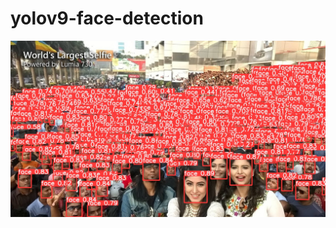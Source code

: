 # yolov9-face-detection

<p align="center" margin: 0 auto;>
  <img src="assets/worlds-largest-selfie.jpg" />
</p>
